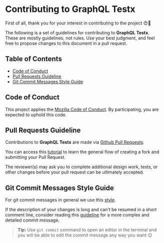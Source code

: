 # Contributing to GraphQL Testx

First of all, thank you for your interest in contributing to the project :heart_eyes::tada:

The following is a set of guidelines for contributing to **GraphQL Testx**. These are mostly guidelines, not rules. Use your best judgment, and feel free to propose changes to this document in a pull request.

## Table of Contents

- [Code of Conduct](#code-of-conduct)
- [Pull Requests Guideline](#pull-requests-guideline)
- [Git Commit Messages Style Guide](#git-commit-messages-style-guide)

## Code of Conduct

This project applies the [Mozilla Code of Conduct](https://www.mozilla.org/en-US/about/governance/policies/participation/). By participating, you are expected to uphold this code.

## Pull Requests Guideline

Contributions to **GraphQL Testx** are made via [Github Pull Requests](https://help.github.com/en/articles/about-pull-requests).

You can access this [tutorial](https://gist.github.com/Chaser324/ce0505fbed06b947d962) to learn the general flow of creating a fork and submitting your Pull Request.

The reviewer(s) may ask you to complete additional design work, tests, or other changes before your pull request can be ultimately accepted.

## Git Commit Messages Style Guide

For git commit messages in general we use this [style](https://seesparkbox.com/foundry/semantic_commit_messages).

If the description of your changes is long and can't be resumed in a short comment line, consider reading this
[guideline](http://karma-runner.github.io/0.10/dev/git-commit-msg.html) for a more complex and detailed commit message.

> **Tip:** Use `git commit` command to open an editor in the terminal and you will be able to edit the commit message any way you want :wink:
